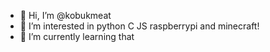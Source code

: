 - 👋 Hi, I’m @kobukmeat
- 👀 I’m interested in python C JS raspberrypi and minecraft!
- 🌱 I’m currently learning that

<!---
kobukmeat/kobukmeat is a ✨ special ✨ repository because its `README.md` (this file) appears on your GitHub profile.
You can click the Preview link to take a look at your changes.
--->
